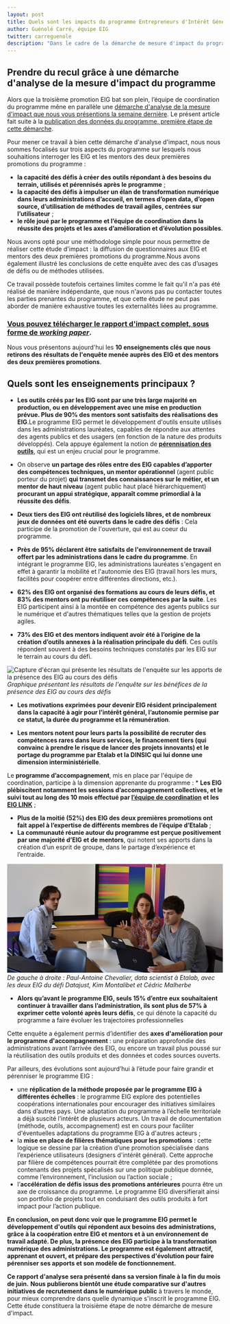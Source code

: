```yaml
---
layout: post
title: Quels sont les impacts du programme Entrepreneurs d'Intérêt Général ? Réponses pour les promotions 1 & 2.
author: Guénolé Carré, équipe EIG
twitter: carreguenole
description: "Dans le cadre de la démarche de mesure d'impact du programme, nous vous présentons les résultats de l'enquête menée auprès des entrepreneurs d'intérêt général (EIG) et des mentors des deux premières promotions."
---
```

## Prendre du recul grâce à une démarche d'analyse de la mesure d'impact du programme 

Alors que la troisième promotion EIG bat son plein, l’équipe de coordination du programme mêne en parallèle une [démarche d'analyse de la mesure d'impact que nous vous présentions la semaine dernière](https://entrepreneur-interet-general.etalab.gouv.fr/blog/2019/06/12/demarche-mesure-impact-eig.html). Le présent article fait suite à la [publication des données du programme, première étape de cette démarche](https://entrepreneur-interet-general.etalab.gouv.fr/blog/2019/06/12/demarche-mesure-impact-eig.html).

Pour mener ce travail à bien cette démarche d'analyse d'impact, nous nous sommes focalisés sur trois aspects du programme sur lesquels nous souhaitions interroger les EIG et les mentors des deux premières promotions du programme : 
- **la capacité des défis à créer des outils répondant à des besoins du terrain, utilisés et pérennisés après le programme** ;
- **la capacité des défis à impulser un élan de transformation numérique dans leurs administrations d’accueil, en termes d’open data, d’open source, d’utilisation de méthodes de travail agiles, centrées sur l’utilisateur** ;
- **le rôle joué par le programme et l’équipe de coordination dans la réussite des projets et les axes d’amélioration et d’évolution possibles**.

Nous avons opté pour une méthodologe simple pour nous permettre de réaliser cette étude d'impact : la diffusion de questionnaires aux EIG et mentors des deux premières promotions du programme.Nous avons également illustré les conclusions de cette enquête avec des cas d’usages de défis ou de méthodes utilisées.

Ce travail possède toutefois certaines limites comme le fait qu'il n'a pas été réalisé de manière indépendante, que nous n'avons pas pu contacter toutes les parties prenantes du programme, et que cette étude ne peut pas aborder de manière exhaustive toutes les externalités liées au programme. 

### **[Vous pouvez télécharger le rapport d'impact complet, sous forme de *working paper*](https://entrepreneur-interet-general.etalab.gouv.fr/docs/ProgrammeEIG-Rapport_devaluation-WorkingPaper.pdf)**.

Nous vous présentons aujourd'hui les **10 enseignements clés que nous retirons des résultats de l'enquête menée auprès des EIG et des mentors des deux premières promotions**.

## Quels sont les enseignements principaux ? 

* **Les outils créés par les EIG sont par une très large majorité en production, ou en développement avec une mise en production prévue. Plus de 90% des mentors sont satisfaits des réalisations des EIG**.Le programme EIG permet le développement d'outils ensuite utilisés dans les administrations lauréates, capables de répondre aux attentes des agents publics et des usagers (en fonction de la nature des produits développés). Cela appuye également la notion de [**pérennisation des outils**](https://entrepreneur-interet-general.etalab.gouv.fr/blog/2019/05/20/session-perennisation-defis-eig-3.html), qui est un enjeu crucial pour le programme.

* On observe **un partage des rôles entre des EIG capables d’apporter des compétences techniques, un mentor opérationnel** (agent public porteur du projet) **qui transmet des connaissances sur le métier, et un mentor de haut niveau** (agent public haut placé hiérarchiquement) **procurant un appui stratégique, apparaît comme primordial à la réussite des défis**. 

* **Deux tiers des EIG ont réutilisé des logiciels libres, et de nombreux jeux de données ont été ouverts dans le cadre des défis** : Cela participe de la promotion de l'ouverture, qui est au coeur du programme. 

* **Près de 95% déclarent être satisfaits de l'environnement de travail offert par les administrations dans le cadre du programme**. En intégrant le programme EIG, les administrations lauréates s'engagent en effet à garantir la mobilité et l'autonomie des EIG (travail hors les murs, facilités pour coopérer entre différentes directions, etc.).

* **62% des EIG ont organisé des formations au cours de leurs défis, et 83% des mentors ont pu réutiliser ces compétences par la suite**. Les EIG participent ainsi à la montée en compétence des agents publics sur le numérique et d'autres thématiques telles que la gestion de projets agiles.

* **73% des EIG et des mentors indiquent avoir été à l’origine de la création d’outils annexes à la réalisation principale du défi**. Ces outils répondent souvent à des besoins techniques constatés par les EIG sur le terrain au cours du défi.

![Capture d'écran qui présente les résultats de l'enquête sur les apports de la présence des EIG au cours des défis](https://entrepreneur-interet-general.etalab.gouv.fr/img/blog/illustration-graphe-rapport-evaluation.png)_Graphique présentant les résultats de l'enquête sur les bénéfices de la présence des EIG au cours des défis_

* **Les motivations exprimées pour devenir EIG résident principalement dans la capacité à agir pour l’intérêt général, l’autonomie permise par ce statut, la durée du programme et la rémunération**.

* **Les mentors notent pour leurs parts la possibilité de recruter des compétences rares dans leurs services, le financement tiers (qui convainc à prendre le risque de lancer des projets innovants) et le portage du programme par Etalab et la DINSIC qui lui donne une dimension interministérielle**. 

Le **programme d’accompagnement**, mis en place par l'équipe de coordination, participe à la dimension apprenante du programme : * **Les EIG plébiscitent notamment les sessions d’accompagnement collectives, et le suivi tout au long des 10 mois effectué par [l’équipe de coordination](https://entrepreneur-interet-general.etalab.gouv.fr/accompagnement.html) et les [EIG LINK](https://entrepreneur-interet-general.etalab.gouv.fr/defis/2019/eiglink.html)** ; 
* **Plus de la moitié (52%) des EIG des deux premières promotions ont fait appel à l’expertise de différents membres de l’équipe d’Etalab** ; 
* **La communauté réunie autour du programme est perçue positivement par une majorité d’EIG et de mentors**, qui notent ses apports dans la création d’un esprit de groupe, dans le partage d’expérience et l’entraide.

![Deux hommes et une femme sont assis autour d'une table avec deux ordinateurs. Ils discutent et échangent.](/img/blog/datajust-pac.jpg)_De gauche à droite : Paul-Antoine Chevalier, data scientist à Etalab, avec les deux EIG du défi Datajust, Kim Montalibet et Cédric Malherbe_

* **Alors qu’avant le programme EIG, seuls 15% d’entre eux souhaitaient continuer à travailler dans l’administration, ils sont plus de 57% à exprimer cette volonté après leurs défis**, ce qui dénote la capacité du programme a faire évoluer les trajectoires professionnelles

Cette enquête a également permis d’identifier des **axes d'amélioration pour le programme d'accompagnement** : une préparation approfondie des administrations avant l’arrivée des EIG, ou encore un travail plus poussé sur la réutilisation des outils produits et des données et codes sources ouverts.

Par ailleurs, des évolutions sont aujourd’hui à l’étude pour faire grandir et pérenniser le programme EIG :
* une **réplication de la méthode proposée par le programme EIG à différentes échelles** : le programme EIG explore des potentielles coopérations internationales pour encourager des initiatives similaires dans d’autres pays. Une adaptation du programme à l’échelle territoriale a déjà suscité l’intérêt de plusieurs acteurs. Un travail de documentation (méthode, outils, accompagnement) est en cours pour faciliter d'éventuelles adaptations du programme EIG à d'autres acteurs ;
* la **mise en place de filières thématiques pour les promotions** : cette logique se dessine par la création d’une promotion spécialisée dans l’expérience utilisateurs (designers d'intérêt général). Cette approche par filière de compétences pourrait être complétée par des promotions contenants des projets spécalisés sur une politique publique donnée, comme l’environnement, l’inclusion ou l’action sociale ;
* l’**accélération de défis issus des promotions antérieures** pourra être un axe de croissance du programme. Le programme EIG diversifierait ainsi son portfolio de projets tout en conduisant des outils produits à fort impact pour l’action publique.

**En conclusion, on peut donc voir que le programme EIG permet le développement d'outils qui répondent aux besoins des administrations, grâce à la coopération entre EIG et mentors et à un environnement de travail adapté. De plus, la présence des EIG participe à la transformation numérique des administrations. Le programme est également attractif, apprenant et ouvert, et prépare des perspectives d'évolution pour faire pérenniser ses apports et son modèle de fonctionnement.**

**Ce rapport d'analyse sera présenté dans sa version finale à la fin du mois de juin.** **Nous publierons bientôt une étude comparative sur d'autres initiatives de recrutement dans le numérique public** à travers le monde, pour mieux comprendre dans quelle dynamique s'inscrit le programme EIG. Cette étude constituera la troisième étape de notre démarche de mesure d'impact. 
